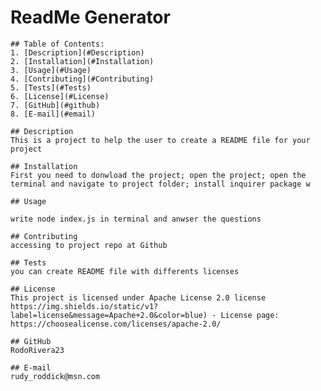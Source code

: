 # ReadMe Generator

    ## Table of Contents:
    1. [Description](#Description) 
    2. [Installation](#Installation)
    3. [Usage](#Usage)  
    4. [Contributing](#Contributing)
    5. [Tests](#Tests)
    6. [License](#License)
    7. [GitHub](#github)
    8. [E-mail](#email)

    ## Description
    This is a project to help the user to create a README file for your project 

    ## Installation
    First you need to donwload the project; open the project; open the terminal and navigate to project folder; install inquirer package w 

    ## Usage

    write node index.js in terminal and anwser the questions

    ## Contributing
    accessing to project repo at Github

    ## Tests
    you can create README file with differents licenses

    ## License
    This project is licensed under Apache License 2.0 license https://img.shields.io/static/v1?label=license&message=Apache+2.0&color=blue) - License page: https://choosealicense.com/licenses/apache-2.0/

    ## GitHub
    RodoRivera23

    ## E-mail
    rudy_roddick@msn.com